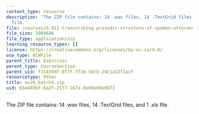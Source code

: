 ```yaml
---
content_type: resource
description: 'The ZIP file contains: 14 .wav files, 14 .TextGrid files, and 1 .xls
  file.'
file: /courses/6-911-transcribing-prosodic-structure-of-spoken-utterances-with-tobi-january-iap-2006/65e483bf6a2f2177167a8eb9a69a9073_ex26_batch4.zip
file_size: 1084646
file_type: application/zip
learning_resource_types: []
license: https://creativecommons.org/licenses/by-nc-sa/4.0/
ocw_type: OCWFile
parent_title: Exercises
parent_type: CourseSection
parent_uid: f31439d7-0f7f-ff16-5dcb-24c1a13f1acf
resourcetype: Other
title: ex26_batch4.zip
uid: 65e483bf-6a2f-2177-167a-8eb9a69a9073
---
```

The ZIP file contains: 14 .wav files, 14 .TextGrid files, and 1 .xls file.